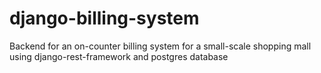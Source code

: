 # django-billing-system
Backend for an on-counter billing system for a small-scale shopping mall using django-rest-framework and postgres database
